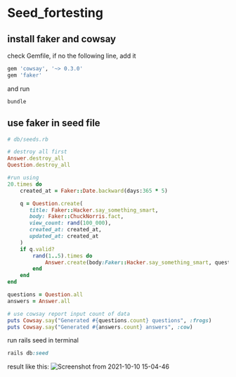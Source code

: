 # Seed_fortesting

## install faker and cowsay

check Gemfile, if no the following line, add it

```ruby
gem 'cowsay', '~> 0.3.0'
gem 'faker'
```
and run 

```shell
bundle
```


## use faker in seed file

```ruby
# db/seeds.rb

# destroy all first
Answer.destroy_all
Question.destroy_all

#run using 
20.times do
    created_at = Faker::Date.backward(days:365 * 5)

    q = Question.create(
       title: Faker::Hacker.say_something_smart,
       body: Faker::ChuckNorris.fact,
       view_count: rand(100_000),
       created_at: created_at,
       updated_at: created_at
    )
    if q.valid?
        rand(1..5).times do
            Answer.create(body:Faker::Hacker.say_something_smart, question:q)
        end
    end
end

questions = Question.all
answers = Answer.all

# use cowsay report input count of data
puts Cowsay.say("Generated #{questions.count} questions", :frogs)
puts Cowsay.say("Generated #{answers.count} answers", :cow)
```

run rails seed in terminal
```ruby
rails db:seed
```
result like this:
![Screenshot from 2021-10-10 15-04-46](https://user-images.githubusercontent.com/21187699/136714361-1391fe17-1290-46c7-b21f-ba88156a0e47.png)

